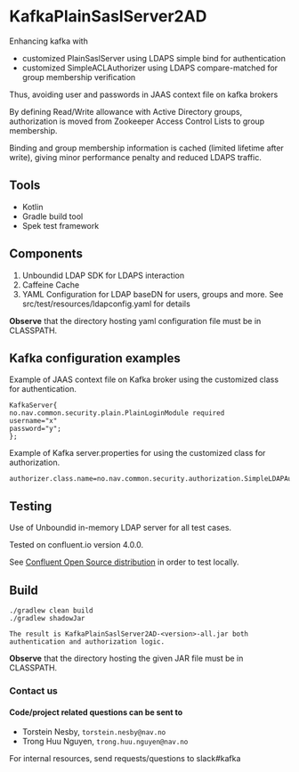 # KafkaPlainSaslServer2AD
Enhancing kafka with
- customized PlainSaslServer using LDAPS simple bind for authentication
- customized SimpleACLAuthorizer using LDAPS compare-matched for group membership verification

Thus, avoiding user and passwords in JAAS context file on kafka brokers

By defining Read/Write allowance with Active Directory groups, authorization is moved from 
Zookeeper Access Control Lists to group membership.

Binding and group membership information is cached (limited lifetime after write),
giving minor performance penalty and reduced LDAPS traffic.

## Tools
- Kotlin
- Gradle build tool
- Spek test framework

## Components

1. Unboundid LDAP SDK for LDAPS interaction
2. Caffeine Cache
3. YAML Configuration for LDAP baseDN for users, groups and more. See src/test/resources/ldapconfig.yaml for details

**Observe** that the directory hosting yaml configuration file must be in CLASSPATH.

## Kafka configuration examples

Example of JAAS context file on Kafka broker using the customized class for
authentication.

```
KafkaServer{
no.nav.common.security.plain.PlainLoginModule required
username="x"
password="y";
};
```

Example of Kafka server.properties for using the customized class for authorization.

```
authorizer.class.name=no.nav.common.security.authorization.SimpleLDAPAuthorizer
```


## Testing

Use of Unboundid in-memory LDAP server for all test cases.

Tested on confluent.io version 4.0.0.

See [Confluent Open Source distribution](https://www.confluent.io/product/confluent-open-source/) in order to test locally.

## Build 

```
./gradlew clean build
./gradlew shadowJar

The result is KafkaPlainSaslServer2AD-<version>-all.jar both authentication and authorization logic.
```
**Observe** that the directory hosting the given JAR file must be in CLASSPATH.

### Contact us
#### Code/project related questions can be sent to 
* Torstein Nesby, `torstein.nesby@nav.no`
* Trong Huu Nguyen, `trong.huu.nguyen@nav.no`

For internal resources, send requests/questions to slack#kafka
